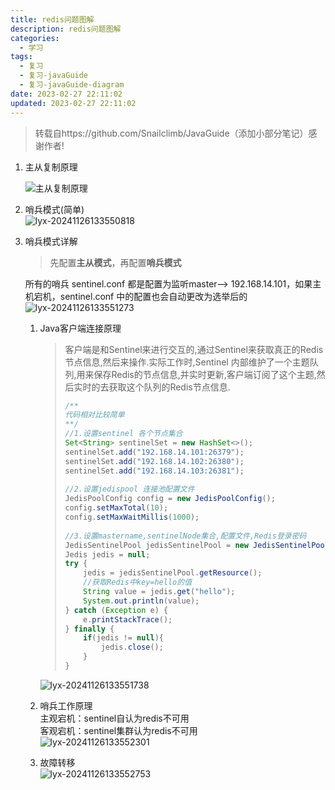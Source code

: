 ```yaml
---
title: redis问题图解
description: redis问题图解
categories:
  - 学习
tags:
  - 复习
  - 复习-javaGuide
  - 复习-javaGuide-diagram
date: 2023-02-27 22:11:02
updated: 2023-02-27 22:11:02
---
```


> 转载自https://github.com/Snailclimb/JavaGuide（添加小部分笔记）感谢作者!

1. 主从复制原理  

   ![主从复制原理](images/mypost/lyx-20241126133550296.png)

2. 哨兵模式(简单)  
    ![lyx-20241126133550818](images/mypost/lyx-20241126133550818.png)
    
3. 哨兵模式详解  
   
   > 先配置**主从模式**，再配置**哨兵模式**
   
    所有的哨兵 sentinel.conf 都是配置为监听master--> 192.168.14.101，如果主机宕机，sentinel.conf 中的配置也会自动更改为选举后的![lyx-20241126133551273](images/mypost/lyx-20241126133551273.png)
   
   1. Java客户端连接原理  
   
       > 客户端是和Sentinel来进行交互的,通过Sentinel来获取真正的Redis节点信息,然后来操作.实际工作时,Sentinel 内部维护了一个主题队列,用来保存Redis的节点信息,并实时更新,客户端订阅了这个主题,然后实时的去获取这个队列的Redis节点信息.  
       >
       > ```java
       > /**
       > 代码相对比较简单
       > **/
       > //1.设置sentinel 各个节点集合
       > Set<String> sentinelSet = new HashSet<>();
       > sentinelSet.add("192.168.14.101:26379");
       > sentinelSet.add("192.168.14.102:26380");
       > sentinelSet.add("192.168.14.103:26381");
       >  
       > //2.设置jedispool 连接池配置文件
       > JedisPoolConfig config = new JedisPoolConfig();
       > config.setMaxTotal(10);
       > config.setMaxWaitMillis(1000);
       >  
       > //3.设置mastername,sentinelNode集合,配置文件,Redis登录密码
       > JedisSentinelPool jedisSentinelPool = new JedisSentinelPool("mymaster",sentinelSet,config,"123");
       > Jedis jedis = null;
       > try {
       >     jedis = jedisSentinelPool.getResource();
       >     //获取Redis中key=hello的值
       >     String value = jedis.get("hello");
       >     System.out.println(value);
       > } catch (Exception e) {
       >     e.printStackTrace();
       > } finally {
       >     if(jedis != null){
       >         jedis.close();
       >     }
       > }
       > ```
   
       ![lyx-20241126133551738](images/mypost/lyx-20241126133551738.png)
   
   2. 哨兵工作原理  
       主观宕机：sentinel自认为redis不可用  
       客观宕机：sentinel集群认为redis不可用  
       ![lyx-20241126133552301](images/mypost/lyx-20241126133552301.png)
   
   3. 故障转移  
       ![lyx-20241126133552753](images/mypost/lyx-20241126133552753.png)
